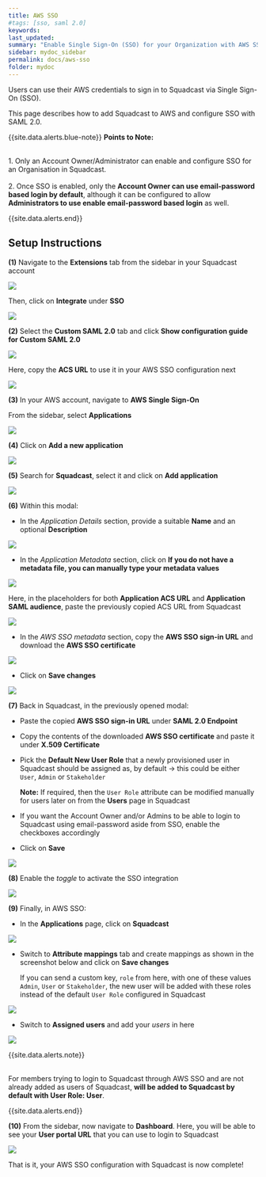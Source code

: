 ```yaml
---
title: AWS SSO
#tags: [sso, saml 2.0]
keywords: 
last_updated: 
summary: "Enable Single Sign-On (SSO) for your Organization with AWS SSO"
sidebar: mydoc_sidebar
permalink: docs/aws-sso
folder: mydoc
---
```


Users can use their AWS credentials to sign in to Squadcast via Single Sign-On (SSO).

This page describes how to add Squadcast to AWS and configure SSO with SAML 2.0.

{{site.data.alerts.blue-note}}
<b>Points to Note: </b>
<br/><br/><p>1. Only an Account Owner/Administrator can enable and configure SSO for an Organisation in Squadcast.<br/><br/>
2. Once SSO is enabled, only the <b>Account Owner can use email-password based login by default</b>, although it can be configured to allow <b>Administrators to use enable email-password based login</b> as well. </p>
{{site.data.alerts.end}}

## Setup Instructions

**(1)** Navigate to the **Extensions** tab from the sidebar in your Squadcast account 

![](images/aws_sso_1_a.png)

Then, click on **Integrate** under **SSO**

![](images/aws_sso_1_b.png)

**(2)** Select the **Custom SAML 2.0** tab and click **Show configuration guide for Custom SAML 2.0**

![](images/aws_sso_2_a.png)

Here, copy the **ACS URL** to use it in your AWS SSO configuration next

![](images/aws_sso_2_b.png)

**(3)** In your AWS account, navigate to **AWS Single Sign-On** 

From the sidebar, select **Applications**

![](images/aws_sso_3.png)

**(4)** Click on **Add a new application**

![](images/aws_sso_4.png)

**(5)** Search for **Squadcast**, select it and click on **Add application**

![](images/aws_sso_5.png)

**(6)** Within this modal:
- In the *Application Details* section, provide a suitable **Name** and an optional **Description**

![](images/aws_sso_6_a.png)

- In the *Application Metadata* section, click on **If you do not have a metadata file, you can manually type your metadata values**

![](images/aws_sso_6_b_1.png)

Here, in the placeholders for both **Application ACS URL** and **Application SAML audience**, paste the previously copied ACS URL from Squadcast

![](images/aws_sso_6_b_2.png)

- In the *AWS SSO metadata* section, copy the **AWS SSO sign-in URL** and download the **AWS SSO certificate**

![](images/aws_sso_6_c.png)

- Click on **Save changes**

![](images/aws_sso_6_d.png)

**(7)** Back in Squadcast, in the previously opened modal:
- Paste the copied **AWS SSO sign-in URL** under **SAML 2.0 Endpoint**
- Copy the contents of the downloaded **AWS SSO certificate** and paste it under **X.509 Certificate**
- Pick the **Default New User Role** that a newly provisioned user in Squadcast should be assigned as, by default -> this could be either `User`, `Admin` or `Stakeholder`

    **Note:** If required, then the `User Role` attribute can be modified manually for users later on from the **Users** page in Squadcast
- If you want the Account Owner and/or Admins to be able to login to Squadcast using email-password aside from SSO, enable the checkboxes accordingly
- Click on **Save**

![](images/aws_sso_7.png)

**(8)** Enable the *toggle* to activate the SSO integration

![](images/aws_sso_8.png)

**(9)** Finally, in AWS SSO:
- In the **Applications** page, click on **Squadcast**

![](images/aws_sso_9_a.png)

- Switch to **Attribute mappings** tab and create mappings as shown in the screenshot below and click on **Save changes**

    If you can send a custom key, `role` from here,  with one of these values `Admin`, `User` or `Stakeholder`, the new user will be added with these roles instead of the default `User Role` configured in Squadcast

![](images/aws_sso_9_b.png)

- Switch to **Assigned users** and add your *users* in here

![](images/aws_sso_9_c.png)

{{site.data.alerts.note}}
<br/><br/><p>For members trying to login to Squadcast through AWS SSO and are not already added as users of Squadcast, <b>will be added to Squadcast by default with User Role: User</b>.</p>
{{site.data.alerts.end}}

**(10)** From the sidebar, now navigate to **Dashboard**. Here, you will be able to see your **User portal URL** that you can use to login to Squadcast

![](images/aws_sso_10.png)


That is it, your AWS SSO configuration with Squadcast is now complete!